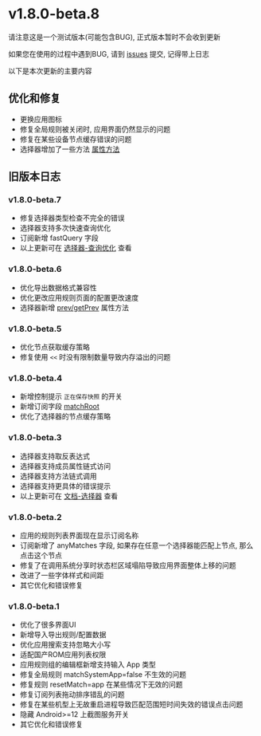 # v1.8.0-beta.8

请注意这是一个测试版本(可能包含BUG), 正式版本暂时不会收到更新

如果您在使用的过程中遇到BUG, 请到 [issues](https://github.com/gkd-kit/gkd/issues) 提交, 记得带上日志

以下是本次更新的主要内容

## 优化和修复

- 更换应用图标
- 修复全局规则被关闭时, 应用界面仍然显示的问题
- 修复在某些设备节点缓存错误的问题
- 选择器增加了一些方法 [属性方法](https://gkd.li/guide/node)

## 旧版本日志

### v1.8.0-beta.7

- 修复选择器类型检查不完全的错误
- 选择器支持多次快速查询优化
- 订阅新增 fastQuery 字段
- 以上更新可在 [选择器-查询优化](https://gkd.li/guide/optimize) 查看

### v1.8.0-beta.6

- 优化导出数据格式兼容性
- 优化更改应用规则页面的配置更改速度
- 选择器新增 [prev/getPrev](https://gkd.li/guide/node#context) 属性方法

### v1.8.0-beta.5

- 优化节点获取缓存策略
- 修复使用 `<<` 时没有限制数量导致内存溢出的问题

### v1.8.0-beta.4

- 新增控制提示 `正在保存快照` 的开关
- 新增订阅字段 [matchRoot](https://gkd.li/api/interfaces/RawCommonProps#matchroot)
- 优化了选择器的节点缓存策略

### v1.8.0-beta.3

- 选择器支持取反表达式
- 选择器支持成员属性链式访问
- 选择器支持方法链式调用
- 选择器支持更具体的错误提示
- 以上更新可在 [文档-选择器](https://gkd.li/guide/selector) 查看

### v1.8.0-beta.2

- 应用的规则列表界面现在显示订阅名称
- 订阅新增了 anyMatches 字段, 如果存在任意一个选择器能匹配上节点, 那么点击这个节点
- 修复了在调用系统分享时状态栏区域塌陷导致应用界面整体上移的问题
- 改进了一些字体样式和间距
- 其它优化和错误修复

### v1.8.0-beta.1

- 优化了很多界面UI
- 新增导入导出规则/配置数据
- 优化应用搜索支持忽略大小写
- 适配国产ROM应用列表权限
- 应用规则组的编辑框新增支持输入 App 类型
- 修复全局规则 matchSystemApp=false 不生效的问题
- 修复规则 resetMatch=app 在某些情况下无效的问题
- 修复订阅列表拖动排序错乱的问题
- 修复在某些机型上无故重启进程导致匹配范围短时间失效的错误点击问题
- 隐藏 Android>=12 上截图服务开关
- 其它优化和错误修复
